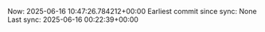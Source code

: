 Now: 2025-06-16 10:47:26.784212+00:00 Earliest commit since sync: None Last sync: 2025-06-16 00:22:39+00:00
